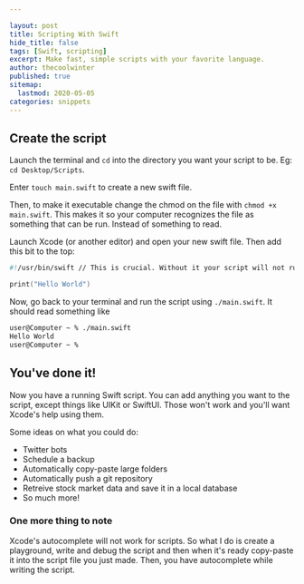 ```yaml
---

layout: post
title: Scripting With Swift
hide_title: false
tags: [Swift, scripting]
excerpt: Make fast, simple scripts with your favorite language.
author: thecoolwinter
published: true
sitemap:
  lastmod: 2020-05-05
categories: snippets
---
```


## Create the script

Launch the terminal and `cd` into the directory you want your script to be. Eg: `cd Desktop/Scripts`.

Enter `touch main.swift` to create a new swift file.

Then, to make it executable change the chmod on the file with `chmod +x main.swift`. This makes it so your computer recognizes the file as something that can be run. Instead of something to read.

Launch Xcode (or another editor) and open your new swift file. Then add this bit to the top:

```swift
#!/usr/bin/swift // This is crucial. Without it your script will not run.

print("Hello World")
```

Now, go back to your terminal and run the script using `./main.swift`. It should read something like

```bash
user@Computer ~ % ./main.swift 
Hello World
user@Computer ~ % 
```



## You've done it!

Now you have a running Swift script. You can add anything you want to the script, except things like UIKit or SwiftUI. Those won't work and you'll want Xcode's help using them.

Some ideas on what you could do:

- Twitter bots
- Schedule a backup
- Automatically copy-paste large folders
- Automatically push a git repository
- Retreive stock market data and save it in a local database
- So much more!



### One more thing to note

Xcode's autocomplete will not work for scripts. So what I do is create a playground, write and debug the script and then when it's ready copy-paste it into the script file you just made. Then, you have autocomplete while writing the script.

